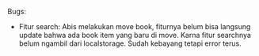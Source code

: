 Bugs:

- Fitur search:
  Abis melakukan move book, fiturnya belum bisa langsung update bahwa ada book item
  yang baru di move. Karna fitur searchnya belum ngambil dari localstorage. Sudah
  kebayang tetapi error terus.
